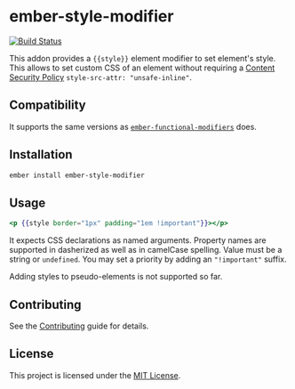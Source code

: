 ember-style-modifier
==============================================================================

[![Build Status](https://travis-ci.org/jelhan/ember-style-modifier.svg?branch=master)](https://travis-ci.org/jelhan/ember-style-modifier)

This addon provides a `{{style}}` element modifier to set element's style.
This allows to set custom CSS of an element without requiring a [Content Security Policy](https://content-security-policy.com/) `style-src-attr: "unsafe-inline"`.

Compatibility
------------------------------------------------------------------------------

It supports the same versions as [`ember-functional-modifiers`](https://github.com/spencer516/ember-functional-modifiers#compatibility) does.

Installation
------------------------------------------------------------------------------

```sh
ember install ember-style-modifier
```

Usage
------------------------------------------------------------------------------

```hbs
<p {{style border="1px" padding="1em !important"}}></p>
```

It expects CSS declarations as named arguments. Property names are supported
in dasherized as well as in camelCase spelling. Value must be a string or
`undefined`. You may set a priority by adding an `"!important"` suffix.

Adding styles to pseudo-elements is not supported so far.

Contributing
------------------------------------------------------------------------------

See the [Contributing](CONTRIBUTING.md) guide for details.

License
------------------------------------------------------------------------------

This project is licensed under the [MIT License](LICENSE.md).
